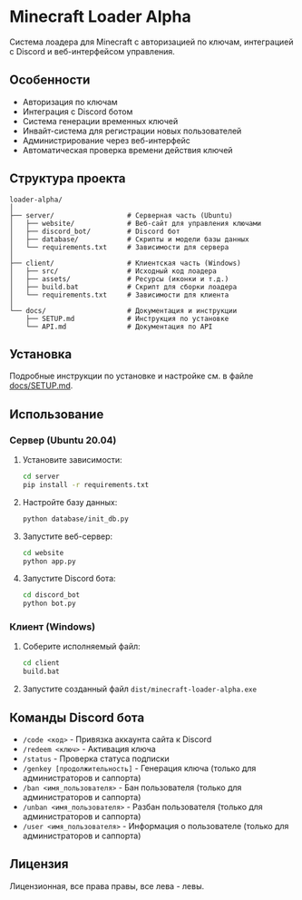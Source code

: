 # Minecraft Loader Alpha

Система лоадера для Minecraft с авторизацией по ключам, интеграцией с Discord и веб-интерфейсом управления.

## Особенности

- Авторизация по ключам
- Интеграция с Discord ботом
- Система генерации временных ключей
- Инвайт-система для регистрации новых пользователей
- Администрирование через веб-интерфейс
- Автоматическая проверка времени действия ключей

## Структура проекта

```
loader-alpha/
│
├── server/                  # Серверная часть (Ubuntu)
│   ├── website/             # Веб-сайт для управления ключами
│   ├── discord_bot/         # Discord бот
│   ├── database/            # Скрипты и модели базы данных
│   └── requirements.txt     # Зависимости для сервера
│
├── client/                  # Клиентская часть (Windows)
│   ├── src/                 # Исходный код лоадера
│   ├── assets/              # Ресурсы (иконки и т.д.)
│   ├── build.bat            # Скрипт для сборки лоадера
│   └── requirements.txt     # Зависимости для клиента
│
└── docs/                    # Документация и инструкции
    ├── SETUP.md             # Инструкция по установке
    └── API.md               # Документация по API
```

## Установка

Подробные инструкции по установке и настройке см. в файле [docs/SETUP.md](docs/SETUP.md).

## Использование

### Сервер (Ubuntu 20.04)

1. Установите зависимости:
   ```bash
   cd server
   pip install -r requirements.txt
   ```

2. Настройте базу данных:
   ```bash
   python database/init_db.py
   ```

3. Запустите веб-сервер:
   ```bash
   cd website
   python app.py
   ```

4. Запустите Discord бота:
   ```bash
   cd discord_bot
   python bot.py
   ```

### Клиент (Windows)

1. Соберите исполняемый файл:
   ```bash
   cd client
   build.bat
   ```

2. Запустите созданный файл `dist/minecraft-loader-alpha.exe`

## Команды Discord бота

- `/code <код>` - Привязка аккаунта сайта к Discord
- `/redeem <ключ>` - Активация ключа
- `/status` - Проверка статуса подписки
- `/genkey [продолжительность]` - Генерация ключа (только для администраторов и саппорта)
- `/ban <имя_пользователя>` - Бан пользователя (только для администраторов и саппорта)
- `/unban <имя_пользователя>` - Разбан пользователя (только для администраторов и саппорта)
- `/user <имя_пользователя>` - Информация о пользователе (только для администраторов и саппорта)

## Лицензия

Лицензионная, все права правы, все лева - левы.